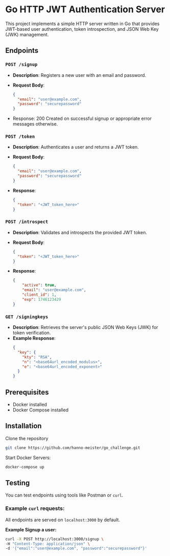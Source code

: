 # Go HTTP JWT Authentication Server

This project implements a simple HTTP server written in Go that provides JWT-based user authentication, token introspection, and JSON Web Key (JWK) management.

## Endpoints

### `POST /signup`

- **Description**: Registers a new user with an email and password.
- **Request Body**:
  ```json
  {
    "email": "user@example.com",
    "password": "securepassword"
  }
  ```

- Response: 200 Created on successful signup or appropriate error messages otherwise.
  
### `POST /token`
- **Description**: Authenticates a user and returns a JWT token.
- **Request Body**:
  ```json
  {
    "email": "user@example.com",
    "password": "securepassword"
  }
  ```

- **Response**:
  ```json
  {
    "token": "<JWT_token_here>"
  }
  ```

### `POST /introspect`
- **Description**: Validates and introspects the provided JWT token.
- **Request Body**:
  ```json
  {
    "token": "<JWT_token_here>"
  }
  ```

- **Response**:
  ```json
  {
      "active": true,
      "email": "user@example.com",
      "client_id": 1,
      "exp": 1746123429
  }
  ```

### `GET /signingkeys`
- **Description**: Retrieves the server's public JSON Web Keys (JWK) for token verification.
- **Example Response**:
  ```json
  {
    "key": {
      "kty": "RSA",
      "n": "<base64url_encoded_modulus>",
      "e": "<base64url_encoded_exponent>"
    }
  }
  ```

## Prerequisites
- Docker installed
- Docker Compose installed

## Installation
Clone the repository
  ```sh
git clone https://github.com/hanno-meister/go_challenge.git
  ```
  Start Docker Servers:
```sh
docker-compose up
  ```
  
## Testing

You can test endpoints using tools like Postman or `curl`.

### Example `curl` requests:

All endpoints are served on `localhost:3000` by default.

**Example Signup a user:**
```sh
curl -X POST http://localhost:3000/signup \
-H "Content-Type: application/json" \
-d '{"email":"user@example.com", "password":"securepassword"}'
```